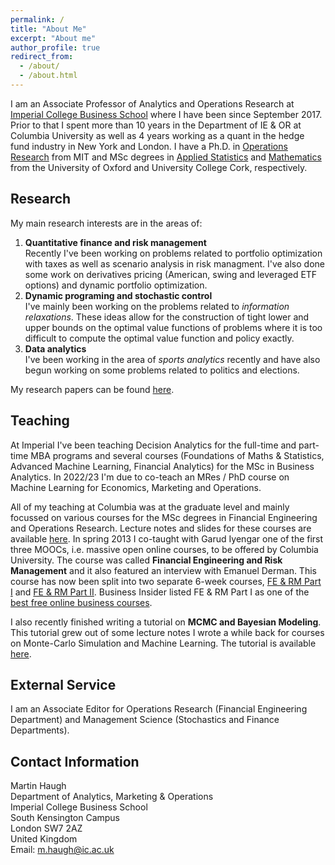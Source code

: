 ```yaml
---
permalink: /
title: "About Me"
excerpt: "About me"
author_profile: true
redirect_from: 
  - /about/
  - /about.html
---
```


I am an Associate Professor of Analytics and Operations Research at [Imperial College Business School](https://www.imperial.ac.uk/business-school/) where I have been since September 2017. Prior to that I spent more than 10 years in the Department of IE & OR at Columbia University as well as 4 years working as a quant  in the hedge fund industry in New York and London. I have a Ph.D. in [Operations Research](http://orc.mit.edu/) from MIT and MSc degrees in [Applied Statistics](https://www.stats.ox.ac.uk/) and [Mathematics](https://www.ucc.ie/en/matsci/) from the University of Oxford and University College Cork, respectively.

## Research
My main research interests are in the areas of:
1. **Quantitative finance and risk management**  <!---<br/>  <font size = "-1"> </font>  --->   
    Recently I've been working on problems related to portfolio optimization with taxes as well as scenario analysis in risk managment. I've also done some work on derivatives pricing (American, swing and leveraged ETF options) and dynamic portfolio optimization. 
2. **Dynamic programing and stochastic control**  
    I've mainly been working on the problems related to _information relaxations_. These ideas allow for the construction of tight lower and upper bounds on the optimal value functions of problems where it is too difficult to compute the optimal value function and policy exactly. 
3. **Data analytics**     
   I've been working in the area of _sports analytics_ recently and have also begun working on some problems related to politics and elections. 

My research papers can be found [here](/publications).
## Teaching
At Imperial I've been teaching Decision Analytics for the full-time and part-time MBA programs and several courses (Foundations of Maths & Statistics, Advanced Machine Learning, Financial Analytics) for the MSc in Business Analytics. In 2022/23 I'm due to co-teach an MRes / PhD course on Machine Learning for Economics, Marketing and Operations.

All of my teaching at Columbia was at the graduate level and mainly focussed on various courses for the MSc degrees in Financial Engineering and Operations Research. Lecture notes and slides for these courses are available [here](/teaching). In spring 2013 I co-taught with Garud Iyengar one of the first three MOOCs, i.e. massive open online courses, to be offered by Columbia University. The course was called **Financial Engineering and Risk Management** and it also featured an interview with Emanuel Derman. This course has now been split into two separate 6-week courses, [FE & RM Part I](https://www.coursera.org/course/fe1) and [FE & RM Part II](https://www.coursera.org/course/fe2). Business Insider listed FE & RM Part I as one of the [best free online business courses](http://www.businessinsider.com/best-free-online-business-courses-2013-10?op=1). 
<!---
In 2013 I was also awarded the Columbia Engineering School Alumni Association’s Distinguished Faculty Teaching Award for excellence in teaching. In 2019 I received the Teaching Excellence Award for Core Module MBA teaching at Imperial College Business School.
--->

I also recently finished writing a tutorial on **MCMC and Bayesian Modeling**. This tutorial grew out of some lecture notes I wrote a while back for courses on Monte-Carlo Simulation and Machine Learning. The tutorial is available [here](https://papers.ssrn.com/sol3/papers.cfm?abstract_id=3759243).

## External Service
I am an Associate Editor for Operations Research (Financial Engineering Department) and Management Science (Stochastics and Finance Departments).

## Contact Information
Martin Haugh  
Department of Analytics, Marketing & Operations  
Imperial College Business School  
South Kensington Campus   
London SW7 2AZ  
United Kingdom          
Email: m.haugh@ic.ac.uk   
